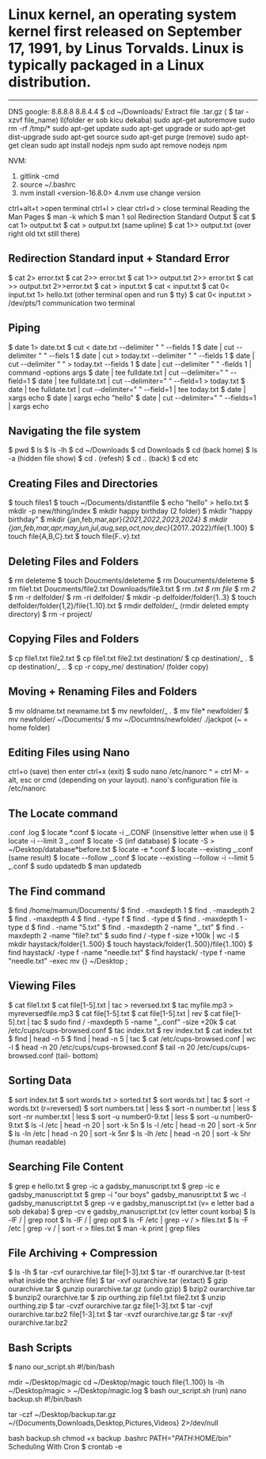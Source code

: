 # Linux kernel, an operating system kernel first released on September 17, 1991, by Linus Torvalds. Linux is typically packaged in a Linux distribution.

---

DNS google: 8.8.8.8 8.8.4.4
$ cd ~/Downloads/
Extract file .tar.gz ( $ tar -xzvf file_name)
ll(folder er sob kicu dekaba)
sudo apt-get autoremove
sudo rm -rf /tmp/\*
sudo apt-get update
sudo apt-get upgrade or sudo apt-get dist-upgrade
sudo apt-get source <package name>
sudo apt-get purge <package name> (remove)
sudo apt-get clean
sudo apt install nodejs npm
sudo apt remove nodejs npm

NVM:

1. gitlink -cmd
2. source ~/.bashrc
3. nvm install <version-16.8.0>
   4.nvm use <version-name> change version

ctrl+alt+t >open terminal
ctrl+l > clear
ctrl+d > close terminal
Reading the Man Pages
$ man -k which
$ man 1 sol
Redirection Standard Output
$ cat
$ cat 1> output.txt
$ cat > output.txt (same upline)
$ cat 1>> output.txt (over right old txt still there)

## Redirection Standard input + Standard Error

$ cat 2> error.txt
$ cat 2>> error.txt
$ cat 1>> output.txt 2>> error.txt
$ cat >> output.txt 2>>error.txt
$ cat > input.txt
$ cat < input.txt
$ cat 0< input.txt 1> hello.txt (other terminal open and run $ tty)
$ cat 0< input.txt > /dev/pts/1
communication two terminal

## Piping

$ date 1> date.txt
$ cut < date.txt --delimiter " " --fields 1
$ date | cut --delimiter " " --fiels 1
$ date | cut > today.txt --delimiter " " --fields 1
$ date | cut --delimiter " " > today.txt --fields 1
$ date | cut --delimiter " " -fields 1 | command -options args
$ date | tee fulldate.txt | cut --delimiter=" " --field=1
$ date | tee fulldate.txt | cut --delimiter=" " --field=1 > today.txt
$ date | tee fulldate.txt | cut --delimiter=" " --field=1 | tee today.txt
$ date | xargs echo
$ date | xargs echo "hello"
$ date | cut --delimiter=" " --fields=1 | xargs echo

## Navigating the file system

$ pwd
$ ls
$ ls -lh
$ cd ~/Downloads
$ cd Downloads
$ cd (back home)
$ ls -a (hidden file show)
$ cd . (refesh)
$ cd .. (back)
$ cd etc

## Creating Files and Directories

$ touch files1
$ touch ~/Documents/distantfile
$ echo "hello" > hello.txt
$ mkdir -p new/thing/index
$ mkdir happy birthday (2 folder)
$ mkdir "happy birthday"
$ mkdir {jan,feb,mar,apr}_{2021,2022,2023,2024}
$ mkdir {jan,feb,mar,apr,may,jun,jul,aug,sep,oct,nov,dec}_{2017..2022}/file{1..100}
$ touch file{A,B,C}.txt
$ touch file{F..v}.txt

## Deleting Files and Folders

$ rm deleteme
$ touch Doucments/deleteme
$ rm Doucuments/deleteme
$ rm file1.txt Doucments/file2.txt Downloads/file3.txt
$ rm _.txt
$ rm file_
$ rm _2_
$ rm -r delfolder/
$ rm -ri delfolder/
$ mkdir -p delfolder/folder{1..3}
$ touch delfolder/folder{1,2}/file{1..10}.txt
$ rmdir delfolder/\_ (rmdir deleted empty directory)
$ rm -r project/

## Copying Files and Folders

$ cp file1.txt file2.txt
$ cp file1.txt file2.txt destination/
$ cp destination/_ .
$ cp destination/_ ..
$ cp -r copy_me/ destination/ (folder copy)

## Moving + Renaming Files and Folders

$ mv oldname.txt newname.txt
$ mv newfolder/\_ .
$ mv file\* newfolder/
$ mv newfolder/ ~/Documents/
$ mv ~/Documtns/newfolder/ ./jackpot (~ = home folder)

## Editing Files using Nano

ctrl+o (save) then enter
ctrl+x (exit)
$ sudo nano /etc/nanorc
^ = ctrl
M- = alt, esc or cmd (depending on your layout).
nano's configuration file is /etc/nanorc

## The Locate command

.conf
.log
$ locate \*.conf
$ locate -i _.CONF (insensitive letter when use i)
$ locate -i --limit 3 _.conf
$ locate -S (inf database)
$ locate -S > ~/Desktop/database*before.txt
$ locate -e *.conf
$ locate --existing _.conf (same result)
$ locate --follow _.conf
$ locate --existing --follow -i --limit 5 \_.conf
$ sudo updatedb
$ man updatedb

## The Find command

$ find /home/mamun/Documents/
$ find . -maxdepth 1
$ find . -maxdepth 2
$ find . -maxdepth 4
$ find . -type f
$ find . -type d
$ find . -maxdepth 1 -type d
$ find . -name "5.txt"
$ find . -maxdepth 2 -name "\_.txt"
$ find . -maxdepth 2 -name "file?.txt"
$ sudo find / -type f -size +100k | wc -l
$ mkdir haystack/folder{1..500}
$ touch haystack/folder{1..500}/file{1..100}
$ find haystack/ -type f -name "needle.txt"
$ find haystack/ -type f -name "needle.txt" -exec mv {} ~/Desktop \;

## Viewing Files

$ cat file1.txt
$ cat file[1-5].txt | tac > reversed.txt
$ tac myfile.mp3 > myreversedfile.mp3
$ cat file[1-5].txt
$ cat file[1-5].txt | rev
$ cat file[1-5].txt | tac
$ sudo find / -maxdepth 5 -name "\_.conf" -size +20k
$ cat /etc/cups/cups-browsed.conf
$ tac index.txt
$ rev index.txt
$ cat index.txt
$ find | head -n 5
$ find | head -n 5 | tac
$ cat /etc/cups-browsed.conf | wc -l
$ head -n 20 /etc/cups/cups-browsed.conf
$ tail -n 20 /etc/cups/cups-browsed.conf (tail- bottom)

## Sorting Data

$ sort index.txt
$ sort words.txt > sorted.txt
$ sort words.txt | tac
$ sort -r words.txt (r=reversed)
$ sort numbers.txt | less
$ sort -n number.txt | less
$ sort -nr number.txt | less
$ sort -u number0-9.txt | less
$ sort -u number0-9.txt
$ ls -l /etc | head -n 20 | sort -k 5n
$ ls -l /etc | head -n 20 | sort -k 5nr
$ ls -ln /etc | head -n 20 | sort -k 5nr
$ ls -lh /etc | head -n 20 | sort -k 5hr (human readable)

## Searching File Content

$ grep e hello.txt
$ grep -ic a gadsby_manuscript.txt
$ grep -ic e gadsby_manuscript.txt
$ grep -i "our boys" gadsby_manusript.txt
$ wc -l gadsby_manuscript.txt
$ grep -v e gadsby_manuscript.txt (v= e letter bad a sob dekaba)
$ grep -cv e gadsby_manuscript.txt (cv letter count korba)
$ ls -lF / | grep root
$ ls -lF / | grep opt
$ ls -F /etc | grep -v / > files.txt
$ ls -F /etc | grep -v / | sort -r > files.txt
$ man -k print | grep files

## File Archiving + Compression

$ ls -lh
$ tar -cvf ourarchive.tar file[1-3].txt
$ tar -tf ourarchive.tar (t-test what inside the archive file)
$ tar -xvf ourarchive.tar (extact)
$ gzip ourarchive.tar
$ gunzip ourarchive.tar.gz (undo gzip)
$ bzip2 ourarchive.tar
$ bunzip2 ourarchive.tar
$ zip ourthing.zip file1.txt file2.txt
$ unzip ourthing.zip
$ tar -cvzf ourarchive.tar.gz file[1-3].txt
$ tar -cvjf ourarchive.tar.bz2 file[1-3].txt
$ tar -xvzf ourarchive.tar.gz
$ tar -xvjf ourarchive.tar.bz2

## Bash Scripts

$ nano our_script.sh
#!/bin/bash

mdir ~/Desktop/magic
cd ~/Desktop/magic
touch file{1..100}
ls -lh ~/Desktop/magic > ~/Desktop/magic.log
$ bash our_script.sh (run)
nano backup.sh
#!/bin/bash

tar -czf ~/Desktop/backup.tar.gz ~/{Documents,Downloads,Desktop,Pictures,Videos} 2>/dev/null

bash backup.sh
chmod +x backup
.bashrc
PATH="$PATH:$HOME/bin"
Scheduling With Cron
$ crontab -e
